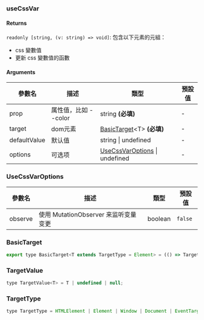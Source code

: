 ### useCssVar

#### Returns
`readonly [string, (v: string) => void]`: 包含以下元素的元組：
- css 變數值
- 更新 css 變數值的函數

#### Arguments
|參數名|描述|類型|預設值|
|---|---|---|---|
|prop|属性值，比如 --color|string  **(必填)**|-|
|target|dom元素|[BasicTarget](#basictarget)&lt;T&gt;  **(必填)**|-|
|defaultValue|默认值|string \| undefined |-|
|options|可选项|[UseCssVarOptions](#usecssvaroptions) \| undefined |-|

### UseCssVarOptions

|參數名|描述|類型|預設值|
|---|---|---|---|
|observe|使用 MutationObserver 来监听变量变更|boolean |`false`|

### BasicTarget

```js
export type BasicTarget<T extends TargetType = Element> = (() => TargetValue<T>) | TargetValue<T> | MutableRefObject<TargetValue<T>>;
```

### TargetValue

```js
type TargetValue<T> = T | undefined | null;
```

### TargetType

```js
type TargetType = HTMLElement | Element | Window | Document | EventTarget;
```